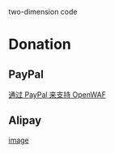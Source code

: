 two-dimension code

Donation
========

PayPal
------

[通过 PayPal 来支持 OpenWAF](https://www.paypal.me/miracleqi)

Alipay
------
[image](https://github.com/miracleqi/Alipayimage/blob/master/two-dimension%20code.jpg)
